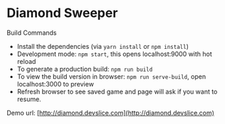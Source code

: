 # Diamond Sweeper

Build Commands

 * Install the dependencies (via `yarn install` or `npm install`)
 * Development mode: `npm start`, this opens localhost:9000 with hot reload
 * To generate a production build: `npm run build`
 * To view the build version in browser: `npm run serve-build`, open localhost:3000 to preview
 * Refresh browser to see saved game and page will ask if you want to resume.

Demo url: [http://diamond.devslice.com](http://diamond.devslice.com)
